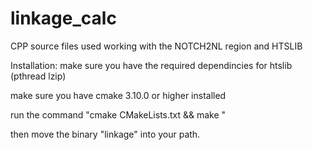# linkage_calc
CPP source files used working with the NOTCH2NL region and HTSLIB

Installation:
make sure you have the required dependincies for htslib (pthread lzip)

make sure you have cmake 3.10.0 or higher installed 

run the command "cmake CMakeLists.txt && make "

then move the binary "linkage" into your path.
